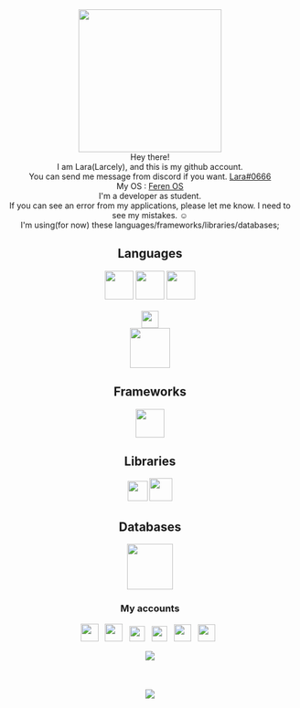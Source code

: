 <div align='center'><img height="250" src="https://user-images.githubusercontent.com/92058409/143134413-f31b8f1f-1d80-4c2e-90ed-0250eee19d9f.png">
<br>
Hey there! <br>
I am Lara(Larcely), and this is my github account. <br>
You can send me message from discord if you want. <a href="https://discord.gg/wpXgvRxzpf">Lara#0666</a> <br>
My OS : <a href="https://ferenos.weebly.com">Feren OS</a> <br>
I'm a developer as student. <br>
If you can see an error from my applications, please let me know. I need to see my mistakes. ☺️ <br>
I'm using(for now) these languages/frameworks/libraries/databases; <br>
  <h2>Languages</h2>
<img height="50" src="https://user-images.githubusercontent.com/92058409/137537440-14e8a7b5-31f9-46ed-a2a3-266237c37c43.png"> 
<img height="50" src="https://user-images.githubusercontent.com/92058409/137537504-1e9519ed-52df-4b4c-bc7a-2353e66ba135.png"> 
<img height="50" src="https://user-images.githubusercontent.com/92058409/137537534-309f079e-ac98-497e-a005-a7c627bf127c.png"> <br> <br>
<img height="30" src="https://user-images.githubusercontent.com/92058409/137537739-d5cf18d6-c2a0-4808-a4ab-fa48419a4610.png"> <br>
<img height="70" src="https://user-images.githubusercontent.com/92058409/137538045-8a9609a0-9651-4e2e-9aae-fd494464fc70.png">
  <h2>Frameworks</h2>
<img height="50" src="https://user-images.githubusercontent.com/92058409/137539388-ed47139c-9436-48ca-a091-23f4df248d09.png"> 
  <h2>Libraries</h2>
<img height="35" src="https://user-images.githubusercontent.com/92058409/137538834-3b19398f-b932-4c0e-8b16-fa716981de99.png">
<img height="40" src="https://user-images.githubusercontent.com/92058409/137539596-b4ba91d7-2c49-41fc-8e8e-b7160ef87e3b.png">
  <h2>Databases</h2>
<img height="80" src="https://user-images.githubusercontent.com/92058409/137540022-d8a84e6f-c730-4c9c-abf9-ae6b9fd14cc2.png"> 
</div>

### <p align='center'>My accounts</p>

<p align='center'>
<a href="https://steamcommunity.com/id/Lijaya/"><img height="31" src="https://i.ibb.co/yYCj0kq/steam-96px.png"></a>&nbsp;&nbsp;
<a href="https://www.youtube.com/c/Lijaya"><img height="31" src="https://i.ibb.co/KG38DWT/youtube-squared-96px.png"></a>&nbsp;&nbsp;
<a href="https://www.twitch.tv/larcely"><img height="27" src="https://www.iconninja.com/files/256/542/466/twitch-twitch-tv-icon.svg"></a>&nbsp;&nbsp;
<a href="https://open.spotify.com/user/ryppfphp00uf80gtqf0flo9u1"><img height="27" src="https://user-images.githubusercontent.com/92058409/137535929-eb9cda53-e247-49d5-9267-19df598f9058.png"></a>&nbsp;&nbsp;
<a href="https://data.typeracer.com/pit/profile?user=goddess_111"><img height="30" src="https://user-images.githubusercontent.com/92058409/137597812-1b8f2303-2d9f-4ecb-ac4c-2403673a1495.jpeg"></a>&nbsp;&nbsp;
<a href="https://discord.gg/wpXgvRxzpf"><img height="30" src="https://user-images.githubusercontent.com/92058409/137994815-c511cd7a-9682-4105-8b7b-4fd562be5a58.png"></a>&nbsp;&nbsp;

</p>


<div align='center'>
<img src='https://github-readme-stats.vercel.app/api?username=larcely&show_icons=true&theme=radical'>
</div>
<br> <br> <br>
<div align='center'>
<img src='https://github-readme-stats.vercel.app/api/top-langs/?username=larcely'>
</div>

